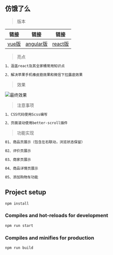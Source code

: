 ## 仿饿了么

> 版本

|链接|链接|链接|
|:------:|:------:|:------:|
|[vue版](https://github.com/chilliness/vue-eleme)|[angular版](https://github.com/chilliness/ngx-eleme)|[react版](https://github.com/chilliness/react-eleme)|

> 亮点

``` bash
1、涵盖react及其全家桶常用知识点

2、解决苹果手机橡皮筋效果和微信下拉露底效果
```

> 效果

![最终效果](/demo/demo.gif)

> 注意事项

``` bash
1、CSS代码使用Scss编写

2、页面滚动使用better-scroll插件
```

> 功能实现

``` bash
01、商品页展示（包含左右联动，浏览状态保留）

02、评价页展示

03、商家页展示

04、商品详情页展示

05、添加购物车功能
```

## Project setup
```
npm install
```

### Compiles and hot-reloads for development
```
npm run start
```

### Compiles and minifies for production
```
npm run build
```
